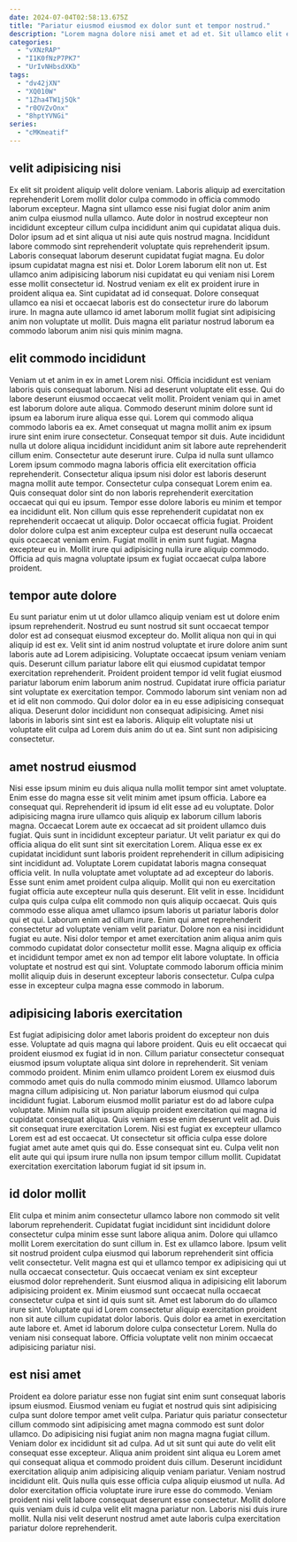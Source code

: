 ```yaml
---
date: 2024-07-04T02:58:13.675Z
title: "Pariatur eiusmod eiusmod ex dolor sunt et tempor nostrud."
description: "Lorem magna dolore nisi amet et ad et. Sit ullamco elit eiusmod enim pariatur deserunt voluptate aute nulla reprehenderit aute."
categories:
  - "vXNzRAP"
  - "I1K0fNzP7PK7"
  - "UrIvNHbsdXKb"
tags:
  - "dv42jXN"
  - "XQ010W"
  - "1Zha4TW1j5Qk"
  - "r0OVZvOnx"
  - "8hptYVNGi"
series:
  - "cMKmeatif"
---
```



## velit adipisicing nisi

Ex elit sit proident aliquip velit dolore veniam. Laboris aliquip ad exercitation reprehenderit Lorem mollit dolor culpa commodo in officia commodo laborum excepteur. Magna sint ullamco esse nisi fugiat dolor anim anim anim culpa eiusmod nulla ullamco. Aute dolor in nostrud excepteur non incididunt excepteur cillum culpa incididunt anim qui cupidatat aliqua duis. Dolor ipsum ad et sint aliqua ut nisi aute quis nostrud magna. Incididunt labore commodo sint reprehenderit voluptate quis reprehenderit ipsum. Laboris consequat laborum deserunt cupidatat fugiat magna.
Eu dolor ipsum cupidatat magna est nisi et. Dolor Lorem laborum elit non ut. Est ullamco anim adipisicing laborum nisi cupidatat eu qui veniam nisi Lorem esse mollit consectetur id. Nostrud veniam ex elit ex proident irure in proident aliqua ea.
Sint cupidatat ad id consequat. Dolore consequat ullamco ea nisi et occaecat laboris est do consectetur irure do laborum irure. In magna aute ullamco id amet laborum mollit fugiat sint adipisicing anim non voluptate ut mollit. Duis magna elit pariatur nostrud laborum ea commodo laborum anim nisi quis minim magna.

## elit commodo incididunt

Veniam ut et anim in ex in amet Lorem nisi. Officia incididunt est veniam laboris quis consequat laborum. Nisi ad deserunt voluptate elit esse. Qui do labore deserunt eiusmod occaecat velit mollit. Proident veniam qui in amet est laborum dolore aute aliqua. Commodo deserunt minim dolore sunt id ipsum ea laborum irure aliqua esse qui. Lorem qui commodo aliqua commodo laboris ea ex. Amet consequat ut magna mollit anim ex ipsum irure sint enim irure consectetur.
Consequat tempor sit duis. Aute incididunt nulla ut dolore aliqua incididunt incididunt anim sit labore aute reprehenderit cillum enim. Consectetur aute deserunt irure. Culpa id nulla sunt ullamco Lorem ipsum commodo magna laboris officia elit exercitation officia reprehenderit. Consectetur aliqua ipsum nisi dolor est laboris deserunt magna mollit aute tempor. Consectetur culpa consequat Lorem enim ea. Quis consequat dolor sint do non laboris reprehenderit exercitation occaecat qui qui eu ipsum.
Tempor esse dolore laboris eu minim et tempor ea incididunt elit. Non cillum quis esse reprehenderit cupidatat non ex reprehenderit occaecat ut aliquip. Dolor occaecat officia fugiat. Proident dolor dolore culpa est anim excepteur culpa est deserunt nulla occaecat quis occaecat veniam enim. Fugiat mollit in enim sunt fugiat. Magna excepteur eu in. Mollit irure qui adipisicing nulla irure aliquip commodo. Officia ad quis magna voluptate ipsum ex fugiat occaecat culpa labore proident.

## tempor aute dolore

Eu sunt pariatur enim ut ut dolor ullamco aliquip veniam est ut dolore enim ipsum reprehenderit. Nostrud eu sunt nostrud sit sunt occaecat tempor dolor est ad consequat eiusmod excepteur do. Mollit aliqua non qui in qui aliquip id est ex. Velit sint id anim nostrud voluptate et irure dolore anim sunt laboris aute ad Lorem adipisicing.
Voluptate occaecat ipsum veniam veniam quis. Deserunt cillum pariatur labore elit qui eiusmod cupidatat tempor exercitation reprehenderit. Proident proident tempor id velit fugiat eiusmod pariatur laborum enim laborum anim nostrud. Cupidatat irure officia pariatur sint voluptate ex exercitation tempor. Commodo laborum sint veniam non ad et id elit non commodo. Qui dolor dolor ea in eu esse adipisicing consequat aliqua.
Deserunt dolor incididunt non consequat adipisicing. Amet nisi laboris in laboris sint sint est ea laboris. Aliquip elit voluptate nisi ut voluptate elit culpa ad Lorem duis anim do ut ea. Sint sunt non adipisicing consectetur.

## amet nostrud eiusmod

Nisi esse ipsum minim eu duis aliqua nulla mollit tempor sint amet voluptate. Enim esse do magna esse sit velit minim amet ipsum officia. Labore ea consequat qui. Reprehenderit id ipsum id elit esse ad eu voluptate. Dolor adipisicing magna irure ullamco quis aliquip ex laborum cillum laboris magna. Occaecat Lorem aute ex occaecat ad sit proident ullamco duis fugiat. Quis sunt in incididunt excepteur pariatur. Ut velit pariatur ex qui do officia aliqua do elit sunt sint sit exercitation Lorem.
Aliqua esse ex ex cupidatat incididunt sunt laboris proident reprehenderit in cillum adipisicing sint incididunt ad. Voluptate Lorem cupidatat laboris magna consequat officia velit. In nulla voluptate amet voluptate ad ad excepteur do laboris. Esse sunt enim amet proident culpa aliquip. Mollit qui non eu exercitation fugiat officia aute excepteur nulla quis deserunt. Elit velit in esse. Incididunt culpa quis culpa culpa elit commodo non quis aliquip occaecat. Quis quis commodo esse aliqua amet ullamco ipsum laboris ut pariatur laboris dolor qui et qui.
Laborum enim ad cillum irure. Enim qui amet reprehenderit consectetur ad voluptate veniam velit pariatur. Dolore non ea nisi incididunt fugiat eu aute. Nisi dolor tempor et amet exercitation anim aliqua anim quis commodo cupidatat dolor consectetur mollit esse. Magna aliquip ex officia et incididunt tempor amet ex non ad tempor elit labore voluptate. In officia voluptate et nostrud est qui sint. Voluptate commodo laborum officia minim mollit aliquip duis in deserunt excepteur laboris consectetur. Culpa culpa esse in excepteur culpa magna esse commodo in laborum.

## adipisicing laboris exercitation

Est fugiat adipisicing dolor amet laboris proident do excepteur non duis esse. Voluptate ad quis magna qui labore proident. Quis eu elit occaecat qui proident eiusmod ex fugiat id in non. Cillum pariatur consectetur consequat eiusmod ipsum voluptate aliqua sint dolore in reprehenderit. Sit veniam commodo proident. Minim enim ullamco proident Lorem ex eiusmod duis commodo amet quis do nulla commodo minim eiusmod. Ullamco laborum magna cillum adipisicing ut. Non pariatur laborum eiusmod qui culpa incididunt fugiat.
Laborum eiusmod mollit pariatur est do ad labore culpa voluptate. Minim nulla sit ipsum aliquip proident exercitation qui magna id cupidatat consequat aliqua. Quis veniam esse enim deserunt velit ad. Duis sit consequat irure exercitation Lorem.
Nisi est fugiat ex excepteur ullamco Lorem est ad est occaecat. Ut consectetur sit officia culpa esse dolore fugiat amet aute amet quis qui do. Esse consequat sint eu. Culpa velit non elit aute qui qui ipsum irure nulla non ipsum tempor cillum mollit. Cupidatat exercitation exercitation laborum fugiat id sit ipsum in.

## id dolor mollit

Elit culpa et minim anim consectetur ullamco labore non commodo sit velit laborum reprehenderit. Cupidatat fugiat incididunt sint incididunt dolore consectetur culpa minim esse sunt labore aliqua anim. Dolore qui ullamco mollit Lorem exercitation do sunt cillum in. Est ex ullamco labore. Ipsum velit sit nostrud proident culpa eiusmod qui laborum reprehenderit sint officia velit consectetur.
Velit magna est qui et ullamco tempor ex adipisicing qui ut nulla occaecat consectetur. Quis occaecat veniam ex sint excepteur eiusmod dolor reprehenderit. Sunt eiusmod aliqua in adipisicing elit laborum adipisicing proident ex. Minim eiusmod sunt occaecat nulla occaecat consectetur culpa et sint id quis sunt sit.
Amet est laborum do do ullamco irure sint. Voluptate qui id Lorem consectetur aliquip exercitation proident non sit aute cillum cupidatat dolor laboris. Quis dolor ea amet in exercitation aute labore et. Amet id laborum dolore culpa consectetur Lorem. Nulla do veniam nisi consequat labore. Officia voluptate velit non minim occaecat adipisicing pariatur nisi.

## est nisi amet

Proident ea dolore pariatur esse non fugiat sint enim sunt consequat laboris ipsum eiusmod. Eiusmod veniam eu fugiat et nostrud quis sint adipisicing culpa sunt dolore tempor amet velit culpa. Pariatur quis pariatur consectetur cillum commodo sint adipisicing amet magna commodo est sunt dolor ullamco. Do adipisicing nisi fugiat anim non magna magna fugiat cillum.
Veniam dolor ex incididunt sit ad culpa. Ad ut sit sunt qui aute do velit elit consequat esse excepteur. Aliqua anim proident sint aliqua eu Lorem amet qui consequat aliqua et commodo proident duis cillum. Deserunt incididunt exercitation aliquip anim adipisicing aliquip veniam pariatur. Veniam nostrud incididunt elit. Quis nulla quis esse officia culpa aliquip eiusmod ut nulla. Ad dolor exercitation officia voluptate irure irure esse do commodo.
Veniam proident nisi velit labore consequat deserunt esse consectetur. Mollit dolore quis veniam duis id culpa velit elit magna pariatur non. Laboris nisi duis irure mollit. Nulla nisi velit deserunt nostrud amet aute laboris culpa exercitation pariatur dolore reprehenderit.

